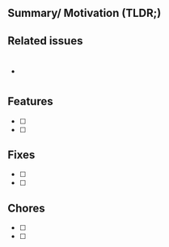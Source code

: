 <!--
  Hi. If you can see this, thank you very much. Yes. I am talking to you, who is creating a PR to make jest-preview a better library.
  We provide a CONTRIBUTING guide at https://www.jest-preview.com/docs/others/contributing. I hope it help you when setup and start contribute to jest-preview. (You can contribute to CONTRIBUTING as well!)
  If you have any question, let me know at https://twitter.com/hung_dev or https://discord.gg/X5PyPUfemh.
  I can wait to welcome you to contributors.
-->

## Summary/ Motivation (TLDR;)

## Related issues

<!-- Add related issue here: E.g: #124-->

- #

## Features

- [ ]
- [ ]

## Fixes

- [ ]
- [ ]

## Chores

- [ ]
- [ ]
